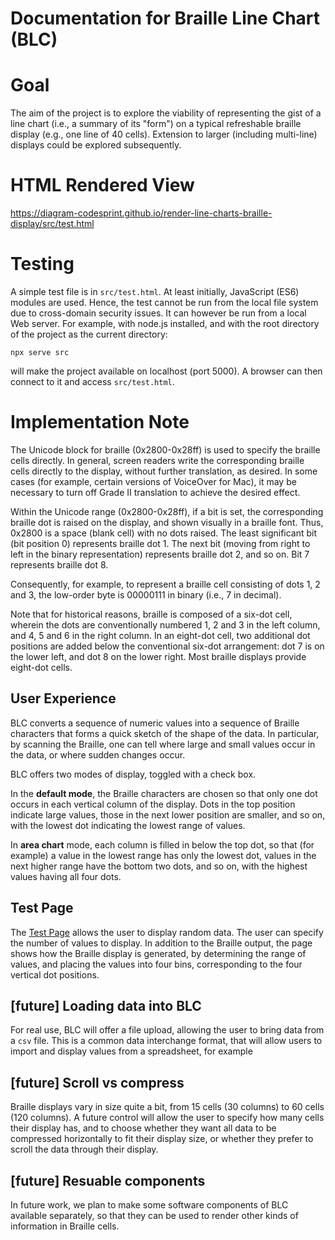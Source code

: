 # Documentation for Braille Line Chart (BLC)

# Goal
The aim of the project is to explore the viability of representing the gist of a line chart (i.e., a summary of its "form") on a typical refreshable braille display (e.g., one line of 40 cells). Extension to larger (including multi-line) displays could be explored subsequently.

# HTML Rendered View
https://diagram-codesprint.github.io/render-line-charts-braille-display/src/test.html

# Testing
A simple test file is in `src/test.html`. At least initially, JavaScript (ES6) modules are used. Hence, the test cannot be run from the local file system due to cross-domain security issues. It can however be run from a local Web server. For example, with node.js installed, and with the root directory of the project as the current directory:
```
npx serve src
```
will make the project available on localhost (port 5000). A browser can then connect to it and access `src/test.html`.

# Implementation Note
The Unicode block for braille (0x2800-0x28ff) is used to specify the braille cells directly. In general, screen readers write the corresponding braille cells directly to the display, without further translation, as desired. In some cases (for example, certain versions of VoiceOver for Mac), it may be necessary to turn off Grade II translation to achieve the desired effect.

Within the Unicode range (0x2800-0x28ff), if a bit is set, the corresponding braille dot is raised on the display, and shown visually in a braille font. Thus, 0x2800 is a space (blank cell) with no dots raised. The least significant bit (bit position 0) represents braille dot 1. The next bit (moving from right to left in the binary representation) represents braille dot 2, and so on. Bit 7 represents braille dot 8.

Consequently, for example, to represent a braille cell consisting of dots 1, 2 and 3, the low-order byte is 00000111 in binary (i.e., 7 in decimal).

Note that for historical reasons, braille is composed of a six-dot cell, wherein the dots are conventionally numbered 1, 2 and 3 in the left column, and 4, 5 and 6 in the right column. In an eight-dot cell, two additional dot positions are added below the conventional six-dot arrangement: dot 7 is on the lower left, and dot 8 on the lower right. Most braille displays provide eight-dot cells.


## User Experience

BLC converts a sequence of numeric values into a sequence of Braille characters that forms a quick sketch of the shape of the data. In particular, by scanning the Braille, one can tell where large and small values occur in the data, or where sudden changes occur.

BLC offers two modes of display, toggled with a check box.

In the __default mode__, the Braille characters are chosen so that only one dot occurs in each vertical column of the display. Dots in the top position indicate large values, those in the next lower position are smaller, and so on, with the lowest dot indicating the lowest range of values.

In __area chart__ mode, each column is filled in below the top dot, so that (for example) a value in the lowest range has only the lowest dot, values in the next higher range have the bottom two dots, and so on, with the highest values having all four dots.

## Test Page

The [Test Page](https://diagram-codesprint.github.io/render-line-charts-braille-display/src/index.html) allows the user to display random data. The user can specify the number of values to display. In addition to the Braille output, the page shows how the Braille display is generated, by determining the range of values, and placing the values into four bins, corresponding to the four vertical dot positions.

## [future] Loading data into BLC

For real use, BLC will offer a file upload, allowing the user to bring data from a `csv` file. This is a common data interchange format, that will allow users to import and display values from a spreadsheet, for example

## [future] Scroll vs compress

Braille displays vary in size quite a bit, from 15 cells (30 columns) to 60 cells (120 columns). A future control will allow the user to specify how many cells their display has, and to choose whether they want all data to be compressed horizontally to fit their display size, or whether they prefer to scroll the data through their display.

## [future] Resuable components

In future work, we plan to make some software components of BLC available separately, so that they can be used to render other kinds of information in Braille cells.
